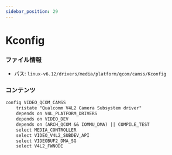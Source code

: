 ```yaml
---
sidebar_position: 29
---
```

# Kconfig

### ファイル情報

- パス: `linux-v6.12/drivers/media/platform/qcom/camss/Kconfig`

### コンテンツ

```txt
config VIDEO_QCOM_CAMSS
	tristate "Qualcomm V4L2 Camera Subsystem driver"
	depends on V4L_PLATFORM_DRIVERS
	depends on VIDEO_DEV
	depends on (ARCH_QCOM && IOMMU_DMA) || COMPILE_TEST
	select MEDIA_CONTROLLER
	select VIDEO_V4L2_SUBDEV_API
	select VIDEOBUF2_DMA_SG
	select V4L2_FWNODE

```
